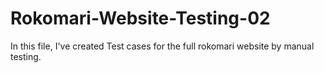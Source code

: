 # Rokomari-Website-Testing-02
In this file, I've created Test cases for the full rokomari website by manual testing. 
